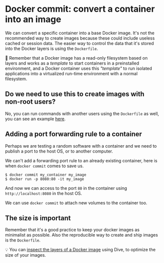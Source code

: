 # Docker commit: convert a container into an image

We can convert a specific container into a base Docker image. It's not the recommended way to create images because these could include useless cached or session data. The easier way to control the data that it's stored into the Docker layers is using the `Dockerfile`.

🧠 Remember that a Docker image has a read-only filesystem based on layers and works as a _template_ to start containers in a preinstalled environment, and a Docker container uses this _"template"_ to run isolated applications into a virtualized run-time environment with a normal filesystem.

## Do we need to use this to create images with non-root users?

No, you can run commands with another users using the `Dockerfile` as well, you can see an example [here](https://dev.to/cloudx/testing-our-package-build-in-the-docker-world-34p0).

## Adding a port forwarding rule to a container

Perhaps we are testing a random software with a container and we need to publish a port to the host OS, or to another computer.

We can't add a forwarding port rule to an already existing container, here is when `docker commit` comes to save us.

```
$ docker commit my_container my_image
$ docker run -p 8080:80 -it my_image
```

And now we can access to the port `80` in the container using `http://localhost:8080` in the host OS.

We can use `docker commit` to attach new volumes to the container too.

## The size is important

Remember that it's a good practice to keep your docker images as minimalist as possible. Also the reproducible way to create and ship images is the `Dockerfile`.

💡 You can [inspect the layers of a Docker image](https://dev.to/cloudx/analyzing-the-docker-layers-with-dive-5e7o) using Dive, to optimize the size of your images.
